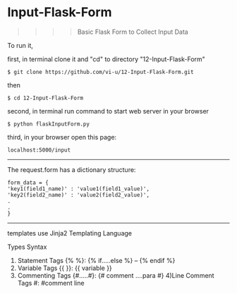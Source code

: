 # Input-Flask-Form
>>>>    Basic Flask Form to Collect Input Data

To run it,

first, in terminal clone it and "cd" to directory "12-Input-Flask-Form"

    $ git clone https://github.com/vi-u/12-Input-Flask-Form.git   

then

    $ cd 12-Input-Flask-Form

second, in terminal run command to start web server in your browser

    $ python flaskInputForm.py

third, in your browser open this page:

    localhost:5000/input


****

The request.form has a dictionary structure:

    form_data = {
    'key1(field1_name)' : 'value1(field1_value)',
    'key2(field2_name)' : 'value2(field2_value)',
    .
    .
    }


*****

templates use Jinja2 Templating Language

Types	                Syntax

1) Statement Tags	{% %}: {% if…..else %} – {% endif %}
2) Variable Tags	{{ }}: {{ variable }}
3) Commenting Tags	{#…..#}: {# comment ….para #}
4)Line Comment Tags	#: #comment line
